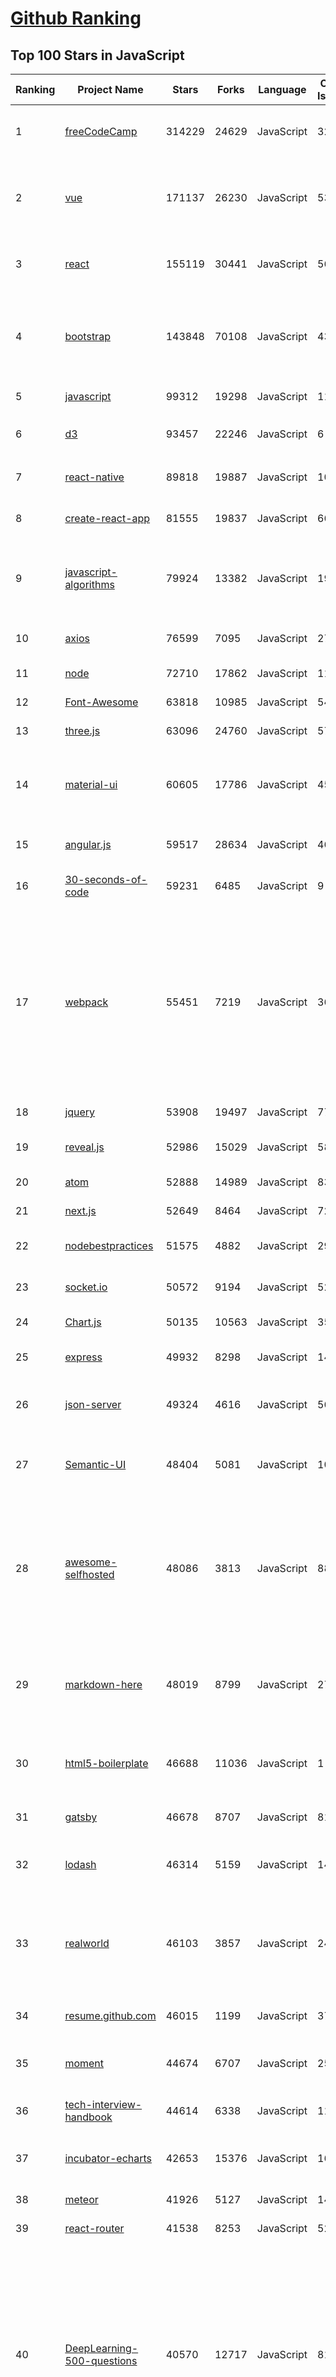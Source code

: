 [Github Ranking](../README.md)
==========

## Top 100 Stars in JavaScript

| Ranking | Project Name | Stars | Forks | Language | Open Issues | Description | Last Commit |
| ------- | ------------ | ----- | ----- | -------- | ----------- | ----------- | ----------- |
| 1 | [freeCodeCamp](https://github.com/freeCodeCamp/freeCodeCamp) | 314229 | 24629 | JavaScript | 327 | freeCodeCamp.org's open source codebase and curriculum. Learn to code at home. | 2020-09-02T01:11:04Z |
| 2 | [vue](https://github.com/vuejs/vue) | 171137 | 26230 | JavaScript | 536 | 🖖 Vue.js is a progressive, incrementally-adoptable JavaScript framework for building UI on the web. | 2020-08-27T16:19:06Z |
| 3 | [react](https://github.com/facebook/react) | 155119 | 30441 | JavaScript | 564 | A declarative, efficient, and flexible JavaScript library for building user interfaces. | 2020-09-02T00:19:12Z |
| 4 | [bootstrap](https://github.com/twbs/bootstrap) | 143848 | 70108 | JavaScript | 438 | The most popular HTML, CSS, and JavaScript framework for developing responsive, mobile first projects on the web. | 2020-09-01T23:34:54Z |
| 5 | [javascript](https://github.com/airbnb/javascript) | 99312 | 19298 | JavaScript | 118 | JavaScript Style Guide | 2020-08-29T17:52:18Z |
| 6 | [d3](https://github.com/d3/d3) | 93457 | 22246 | JavaScript | 6 | Bring data to life with SVG, Canvas and HTML. :bar_chart::chart_with_upwards_trend::tada: | 2020-08-31T15:29:59Z |
| 7 | [react-native](https://github.com/facebook/react-native) | 89818 | 19887 | JavaScript | 1020 | A framework for building native apps with React. | 2020-09-02T02:35:02Z |
| 8 | [create-react-app](https://github.com/facebook/create-react-app) | 81555 | 19837 | JavaScript | 668 | Set up a modern web app by running one command. | 2020-08-30T05:02:51Z |
| 9 | [javascript-algorithms](https://github.com/trekhleb/javascript-algorithms) | 79924 | 13382 | JavaScript | 191 | 📝 Algorithms and data structures implemented in JavaScript with explanations and links to further readings | 2020-08-31T11:42:44Z |
| 10 | [axios](https://github.com/axios/axios) | 76599 | 7095 | JavaScript | 273 | Promise based HTTP client for the browser and node.js | 2020-08-31T09:38:48Z |
| 11 | [node](https://github.com/nodejs/node) | 72710 | 17862 | JavaScript | 1151 | Node.js JavaScript runtime :sparkles::turtle::rocket::sparkles: | 2020-09-02T02:06:27Z |
| 12 | [Font-Awesome](https://github.com/FortAwesome/Font-Awesome) | 63818 | 10985 | JavaScript | 5489 | The iconic SVG, font, and CSS toolkit | 2020-07-15T21:34:43Z |
| 13 | [three.js](https://github.com/mrdoob/three.js) | 63096 | 24760 | JavaScript | 570 | JavaScript 3D library. | 2020-09-02T01:06:16Z |
| 14 | [material-ui](https://github.com/mui-org/material-ui) | 60605 | 17786 | JavaScript | 455 | React components for faster and easier web development. Build your own design system, or start with Material Design. | 2020-09-01T23:29:41Z |
| 15 | [angular.js](https://github.com/angular/angular.js) | 59517 | 28634 | JavaScript | 467 | AngularJS - HTML enhanced for web apps! | 2020-08-28T12:03:08Z |
| 16 | [30-seconds-of-code](https://github.com/30-seconds/30-seconds-of-code) | 59231 | 6485 | JavaScript | 9 | Short JavaScript code snippets for all your development needs | 2020-09-02T02:19:57Z |
| 17 | [webpack](https://github.com/webpack/webpack) | 55451 | 7219 | JavaScript | 363 | A bundler for javascript and friends. Packs many modules into a few bundled assets. Code Splitting allows for loading parts of the application on demand. Through "loaders", modules can be CommonJs, AMD, ES6 modules, CSS, Images, JSON, Coffeescript, LESS, ... and your custom stuff. | 2020-09-01T18:57:08Z |
| 18 | [jquery](https://github.com/jquery/jquery) | 53908 | 19497 | JavaScript | 77 | jQuery JavaScript Library | 2020-09-01T08:42:05Z |
| 19 | [reveal.js](https://github.com/hakimel/reveal.js) | 52986 | 15029 | JavaScript | 586 | The HTML Presentation Framework | 2020-08-28T11:16:41Z |
| 20 | [atom](https://github.com/atom/atom) | 52888 | 14989 | JavaScript | 834 | :atom: The hackable text editor | 2020-09-02T00:13:49Z |
| 21 | [next.js](https://github.com/vercel/next.js) | 52649 | 8464 | JavaScript | 720 | The React Framework | 2020-09-02T02:42:21Z |
| 22 | [nodebestpractices](https://github.com/goldbergyoni/nodebestpractices) | 51575 | 4882 | JavaScript | 29 | :white_check_mark:  The Node.js best practices list (August 2020) | 2020-09-01T21:45:33Z |
| 23 | [socket.io](https://github.com/socketio/socket.io) | 50572 | 9194 | JavaScript | 529 | Realtime application framework (Node.JS server) | 2020-09-01T07:40:39Z |
| 24 | [Chart.js](https://github.com/chartjs/Chart.js) | 50135 | 10563 | JavaScript | 353 | Simple HTML5 Charts using the <canvas> tag | 2020-09-01T15:43:06Z |
| 25 | [express](https://github.com/expressjs/express) | 49932 | 8298 | JavaScript | 147 | Fast, unopinionated, minimalist web framework for node. | 2020-08-30T20:32:06Z |
| 26 | [json-server](https://github.com/typicode/json-server) | 49324 | 4616 | JavaScript | 565 | Get a full fake REST API with zero coding in less than 30 seconds (seriously) | 2020-08-31T02:41:08Z |
| 27 | [Semantic-UI](https://github.com/Semantic-Org/Semantic-UI) | 48404 | 5081 | JavaScript | 1016 | Semantic is a UI component framework based around useful principles from natural language. | 2020-08-05T10:22:29Z |
| 28 | [awesome-selfhosted](https://github.com/awesome-selfhosted/awesome-selfhosted) | 48086 | 3813 | JavaScript | 88 | A list of Free Software network services and web applications which can be hosted locally. Selfhosting is the process of hosting and managing applications instead of renting from Software-as-a-Service providers | 2020-08-31T11:20:05Z |
| 29 | [markdown-here](https://github.com/adam-p/markdown-here) | 48019 | 8799 | JavaScript | 276 | Google Chrome, Firefox, and Thunderbird extension that lets you write email in Markdown and render it before sending. | 2020-07-16T15:35:27Z |
| 30 | [html5-boilerplate](https://github.com/h5bp/html5-boilerplate) | 46688 | 11036 | JavaScript | 1 | A professional front-end template for building fast, robust, and adaptable web apps or sites. | 2020-08-31T07:15:35Z |
| 31 | [gatsby](https://github.com/gatsbyjs/gatsby) | 46678 | 8707 | JavaScript | 815 | Build blazing fast, modern apps and websites with React | 2020-09-02T00:08:15Z |
| 32 | [lodash](https://github.com/lodash/lodash) | 46314 | 5159 | JavaScript | 140 | A modern JavaScript utility library delivering modularity, performance, & extras. | 2020-08-29T11:19:58Z |
| 33 | [realworld](https://github.com/gothinkster/realworld) | 46103 | 3857 | JavaScript | 240 | "The mother of all demo apps" — Exemplary fullstack Medium.com clone powered by React, Angular, Node, Django, and many more 🏅 | 2020-08-30T16:51:17Z |
| 34 | [resume.github.com](https://github.com/resume/resume.github.com) | 46015 | 1199 | JavaScript | 37 | Resumes generated using the GitHub informations | 2020-05-07T16:36:39Z |
| 35 | [moment](https://github.com/moment/moment) | 44674 | 6707 | JavaScript | 259 | Parse, validate, manipulate, and display dates in javascript. | 2020-08-26T17:27:45Z |
| 36 | [tech-interview-handbook](https://github.com/yangshun/tech-interview-handbook) | 44614 | 6338 | JavaScript | 11 | 💯 Materials to help you rock your next coding interview | 2020-08-30T10:27:40Z |
| 37 | [incubator-echarts](https://github.com/apache/incubator-echarts) | 42653 | 15376 | JavaScript | 1646 | A powerful, interactive charting and visualization library for browser | 2020-09-01T02:45:48Z |
| 38 | [meteor](https://github.com/meteor/meteor) | 41926 | 5127 | JavaScript | 146 | Meteor, the JavaScript App Platform | 2020-08-31T07:48:06Z |
| 39 | [react-router](https://github.com/ReactTraining/react-router) | 41538 | 8253 | JavaScript | 52 | Declarative routing for React | 2020-08-29T08:48:13Z |
| 40 | [DeepLearning-500-questions](https://github.com/scutan90/DeepLearning-500-questions) | 40570 | 12717 | JavaScript | 81 | 深度学习500问，以问答形式对常用的概率知识、线性代数、机器学习、深度学习、计算机视觉等热点问题进行阐述，以帮助自己及有需要的读者。 全书分为18个章节，50余万字。由于水平有限，书中不妥之处恳请广大读者批评指正。   未完待续............ 如有意合作，联系scutjy2015@163.com                     版权所有，违权必究       Tan 2018.06 | 2020-08-30T05:09:47Z |
| 41 | [hacker-scripts](https://github.com/NARKOZ/hacker-scripts) | 39330 | 6337 | JavaScript | 63 | Based on a true story | 2020-08-20T07:59:34Z |
| 42 | [awesome-mac](https://github.com/jaywcjlove/awesome-mac) | 38950 | 4457 | JavaScript | 74 |  Now we have become very big, Different from the original idea. Collect premium software in various categories. | 2020-08-26T01:30:19Z |
| 43 | [yarn](https://github.com/yarnpkg/yarn) | 38918 | 2577 | JavaScript | 2398 | 📦🐈 Fast, reliable, and secure dependency management. | 2020-08-27T16:54:55Z |
| 44 | [clean-code-javascript](https://github.com/ryanmcdermott/clean-code-javascript) | 38885 | 4651 | JavaScript | 48 | :bathtub: Clean Code concepts adapted for JavaScript | 2020-08-13T09:19:57Z |
| 45 | [materialize](https://github.com/Dogfalo/materialize) | 37953 | 4876 | JavaScript | 786 | Materialize, a CSS Framework based on Material Design | 2020-08-31T16:03:22Z |
| 46 | [prettier](https://github.com/prettier/prettier) | 37553 | 2461 | JavaScript | 733 | Prettier is an opinionated code formatter. | 2020-09-02T00:54:39Z |
| 47 | [babel](https://github.com/babel/babel) | 37330 | 4443 | JavaScript | 799 | 🐠 Babel is a compiler for writing next generation JavaScript. | 2020-09-01T20:01:09Z |
| 48 | [serverless](https://github.com/serverless/serverless) | 37254 | 4366 | JavaScript | 816 | ⚡ Serverless Framework – Build web, mobile and IoT applications with serverless architectures using AWS Lambda, Azure Functions, Google CloudFunctions & more! –  | 2020-09-01T19:17:24Z |
| 49 | [nw.js](https://github.com/nwjs/nw.js) | 37176 | 3883 | JavaScript | 754 | Call all Node.js modules directly from DOM/WebWorker and enable a new way of writing applications with all Web technologies. | 2020-09-01T13:01:38Z |
| 50 | [anime](https://github.com/juliangarnier/anime) | 36656 | 2873 | JavaScript | 139 | JavaScript animation engine | 2020-07-24T15:59:38Z |
| 51 | [svelte](https://github.com/sveltejs/svelte) | 36648 | 1748 | JavaScript | 554 | Cybernetically enhanced web apps | 2020-09-01T23:05:56Z |
| 52 | [parcel](https://github.com/parcel-bundler/parcel) | 36589 | 1785 | JavaScript | 572 | 📦🚀 Blazing fast, zero configuration web application bundler | 2020-09-01T19:34:47Z |
| 53 | [AdminLTE](https://github.com/ColorlibHQ/AdminLTE) | 35994 | 15021 | JavaScript | 73 | AdminLTE - Free admin dashboard template based on Bootstrap 4 | 2020-08-31T11:53:10Z |
| 54 | [leetcode](https://github.com/azl397985856/leetcode) | 35953 | 6681 | JavaScript | 9 |  LeetCode Solutions: A Record of My Problem Solving Journey.( leetcode题解，记录自己的leetcode解题之路。) | 2020-08-30T06:41:40Z |
| 55 | [impress.js](https://github.com/impress/impress.js) | 35865 | 6861 | JavaScript | 56 | It's a presentation framework based on the power of CSS3 transforms and transitions in modern browsers and inspired by the idea behind prezi.com. | 2020-07-17T07:53:36Z |
| 56 | [Ghost](https://github.com/TryGhost/Ghost) | 34740 | 7564 | JavaScript | 77 | 👻 The #1 headless Node.js CMS for professional publishing | 2020-09-02T00:06:08Z |
| 57 | [pm2](https://github.com/Unitech/pm2) | 33095 | 2218 | JavaScript | 276 | Node.js Production Process Manager with a built-in Load Balancer. | 2020-08-17T08:51:45Z |
| 58 | [33-js-concepts](https://github.com/leonardomso/33-js-concepts) | 32984 | 3818 | JavaScript | 3 | 📜 33 concepts every JavaScript developer should know. | 2020-08-23T13:14:36Z |
| 59 | [gulp](https://github.com/gulpjs/gulp) | 31891 | 4403 | JavaScript | 21 | A toolkit to automate & enhance your workflow | 2020-08-24T00:20:14Z |
| 60 | [pdf.js](https://github.com/mozilla/pdf.js) | 31849 | 7513 | JavaScript | 629 | PDF Reader in JavaScript | 2020-09-01T20:06:34Z |
| 61 | [mermaid](https://github.com/mermaid-js/mermaid) | 31818 | 2107 | JavaScript | 242 | Generation of diagram and flowchart from text in a similar manner as markdown | 2020-08-29T14:12:29Z |
| 62 | [brackets](https://github.com/adobe/brackets) | 31815 | 6669 | JavaScript | 2696 | An open source code editor for the web, written in JavaScript, HTML and CSS. | 2020-08-04T12:56:45Z |
| 63 | [algorithm-visualizer](https://github.com/algorithm-visualizer/algorithm-visualizer) | 31512 | 5307 | JavaScript | 16 | :fireworks:Interactive Online Platform that Visualizes Algorithms from Code | 2020-07-30T09:21:22Z |
| 64 | [hexo](https://github.com/hexojs/hexo) | 31160 | 3981 | JavaScript | 103 | A fast, simple & powerful blog framework, powered by Node.js. | 2020-09-01T15:22:05Z |
| 65 | [fullPage.js](https://github.com/alvarotrigo/fullPage.js) | 30705 | 7082 | JavaScript | 170 | fullPage plugin by Alvaro Trigo. Create full screen pages fast and simple | 2020-07-31T17:04:17Z |
| 66 | [styled-components](https://github.com/styled-components/styled-components) | 30702 | 1863 | JavaScript | 160 | Visual primitives for the component age. Use the best bits of ES6 and CSS to style your apps without stress 💅 | 2020-09-01T00:59:35Z |
| 67 | [hackathon-starter](https://github.com/sahat/hackathon-starter) | 30688 | 6730 | JavaScript | 18 | A boilerplate for Node.js web applications | 2020-08-27T16:59:34Z |
| 68 | [immutable-js](https://github.com/immutable-js/immutable-js) | 30144 | 1748 | JavaScript | 184 | Immutable persistent data collections for Javascript which increase efficiency and simplicity. | 2020-08-28T06:05:50Z |
| 69 | [koa](https://github.com/koajs/koa) | 29839 | 2838 | JavaScript | 40 | Expressive middleware for node.js using ES2017 async functions | 2020-08-24T21:35:28Z |
| 70 | [chinese-poetry](https://github.com/chinese-poetry/chinese-poetry) | 29799 | 6049 | JavaScript | 52 | The most comprehensive database of Chinese poetry 🧶最全中华古诗词数据库,  唐宋两朝近一万四千古诗人,  接近5.5万首唐诗加26万宋诗.  两宋时期1564位词人，21050首词。    阿里招 Python P6/P7 上海张江, gaojunqi@outlook.com | 2020-08-27T06:00:31Z |
| 71 | [nuxt.js](https://github.com/nuxt/nuxt.js) | 29357 | 2585 | JavaScript | 356 | The Intuitive Vue Framework | 2020-09-01T20:45:50Z |
| 72 | [video.js](https://github.com/videojs/video.js) | 29310 | 6565 | JavaScript | 250 | Video.js - open source HTML5 & Flash video player | 2020-09-01T17:44:35Z |
| 73 | [clipboard.js](https://github.com/zenorocha/clipboard.js) | 29153 | 3647 | JavaScript | 16 | :scissors: Modern copy to clipboard. No Flash. Just 3kb gzipped :clipboard: | 2020-08-05T15:55:37Z |
| 74 | [Leaflet](https://github.com/Leaflet/Leaflet) | 28805 | 4616 | JavaScript | 557 |  :leaves: JavaScript library for mobile-friendly interactive maps | 2020-09-02T02:16:19Z |
| 75 | [strapi](https://github.com/strapi/strapi) | 28582 | 3569 | JavaScript | 271 | 🚀 Open source Node.js Headless CMS to easily build customisable APIs | 2020-09-01T16:27:14Z |
| 76 | [dayjs](https://github.com/iamkun/dayjs) | 28459 | 1401 | JavaScript | 94 | ⏰ Day.js 2KB immutable date library alternative to Moment.js with the same modern API | 2020-09-01T16:15:36Z |
| 77 | [Rocket.Chat](https://github.com/RocketChat/Rocket.Chat) | 28150 | 6097 | JavaScript | 2139 | The ultimate Free Open Source Solution for team communications. | 2020-09-02T01:35:32Z |
| 78 | [phaser](https://github.com/photonstorm/phaser) | 28077 | 6287 | JavaScript | 153 | Phaser is a fun, free and fast 2D game framework for making HTML5 games for desktop and mobile web browsers, supporting Canvas and WebGL rendering. | 2020-09-01T19:28:51Z |
| 79 | [awesome-react-native](https://github.com/jondot/awesome-react-native) | 27947 | 3482 | JavaScript | 51 | Awesome React Native components, news, tools, and learning material! | 2020-08-31T12:54:45Z |
| 80 | [backbone](https://github.com/jashkenas/backbone) | 27656 | 5640 | JavaScript | 95 | Give your JS App some Backbone with Models, Views, Collections, and Events | 2020-05-19T16:52:55Z |
| 81 | [quill](https://github.com/quilljs/quill) | 27496 | 2232 | JavaScript | 922 | Quill is a modern WYSIWYG editor built for compatibility and extensibility. | 2020-08-31T16:00:12Z |
| 82 | [preact](https://github.com/preactjs/preact) | 27020 | 1492 | JavaScript | 185 | ⚛️ Fast 3kB React alternative with the same modern API. Components & Virtual DOM. | 2020-08-31T20:34:28Z |
| 83 | [todomvc](https://github.com/tastejs/todomvc) | 26823 | 13836 | JavaScript | 176 | Helping you select an MV* framework - Todo apps for React.js, Ember.js, Angular, and many more | 2020-08-17T06:09:58Z |
| 84 | [taro](https://github.com/NervJS/taro) | 26791 | 3290 | JavaScript | 664 | 开放式跨端跨框架解决方案，支持使用 React/Vue/Nerv 等框架来开发微信/京东/百度/支付宝/字节跳动/ QQ 小程序/H5 等应用。  https://taro.jd.com/ | 2020-09-02T02:29:55Z |
| 85 | [async](https://github.com/caolan/async) | 26701 | 2377 | JavaScript | 4 | Async utilities for node and the browser | 2020-08-18T23:05:44Z |
| 86 | [vue-cli](https://github.com/vuejs/vue-cli) | 26202 | 4990 | JavaScript | 565 | 🛠️ Standard Tooling for Vue.js Development | 2020-09-01T08:30:04Z |
| 87 | [react-boilerplate](https://github.com/react-boilerplate/react-boilerplate) | 26185 | 5474 | JavaScript | 45 | :fire: A highly scalable, offline-first foundation with the best developer experience and a focus on performance and best practices. | 2020-07-30T12:36:00Z |
| 88 | [slick](https://github.com/kenwheeler/slick) | 26005 | 5354 | JavaScript | 1214 | the last carousel you'll ever need | 2020-08-20T09:32:18Z |
| 89 | [front-end-interview-handbook](https://github.com/yangshun/front-end-interview-handbook) | 25688 | 3597 | JavaScript | 14 | 🕸  No-bullshit answers to the famous h5bp "Front-end Job Interview Questions" | 2020-08-15T06:23:24Z |
| 90 | [underscore](https://github.com/jashkenas/underscore) | 25478 | 5535 | JavaScript | 52 | JavaScript's utility _ belt | 2020-08-29T20:31:06Z |
| 91 | [500lines](https://github.com/aosabook/500lines) | 25399 | 5651 | JavaScript | 51 | 500 Lines or Less | 2020-08-24T21:41:55Z |
| 92 | [carbon](https://github.com/carbon-app/carbon) | 25168 | 1311 | JavaScript | 21 | :black_heart: Create and share beautiful images of your source code | 2020-08-31T00:51:01Z |
| 93 | [uni-app](https://github.com/dcloudio/uni-app) | 25084 | 2290 | JavaScript | 561 | uni-app 是使用 Vue 语法开发小程序、H5、App的统一框架 | 2020-09-01T12:39:45Z |
| 94 | [faker.js](https://github.com/Marak/faker.js) | 24868 | 2080 | JavaScript | 220 | generate massive amounts of realistic fake data in Node.js and the browser | 2020-09-01T17:20:14Z |
| 95 | [request](https://github.com/request/request) | 24783 | 2987 | JavaScript | 175 | 🏊🏾 Simplified HTTP request client. | 2020-08-06T06:09:27Z |
| 96 | [swiper](https://github.com/nolimits4web/swiper) | 24646 | 9111 | JavaScript | 172 | Most modern mobile touch slider with hardware accelerated transitions | 2020-08-30T08:56:18Z |
| 97 | [vuex](https://github.com/vuejs/vuex) | 24644 | 8235 | JavaScript | 42 | 🗃️ Centralized State Management for Vue.js. | 2020-08-31T12:21:10Z |
| 98 | [select2](https://github.com/select2/select2) | 24620 | 6029 | JavaScript | 43 | Select2 is a jQuery based replacement for select boxes. It supports searching, remote data sets, and infinite scrolling of results. | 2020-08-27T12:32:48Z |
| 99 | [nylas-mail](https://github.com/nylas/nylas-mail) | 24541 | 1414 | JavaScript | 1033 | :love_letter: An extensible desktop mail app built on the modern web.  Forks welcome! | 2019-10-20T16:05:11Z |
| 100 | [Modernizr](https://github.com/Modernizr/Modernizr) | 24514 | 3038 | JavaScript | 176 | Modernizr is a JavaScript library that detects HTML5 and CSS3 features in the user’s browser. | 2020-09-01T13:25:38Z |

